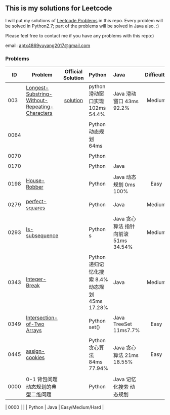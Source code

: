 ## This is my solutions for Leetcode

I will put my solutions of [Leetcode Problems](https://leetcode.com/problemset/all/) in this repo. Every problem will be solved in Python2.7; part of the problems will be solved in Java also. :)

Please feel free to contact me if you have any problems with this repo:)

email: [aptx4869yuyang2017@gmail.com](mailto:aptx4869yuyang2017@gmail.com)

### Problems

| ID | Problem | Official<br/>Solution | Python | Java | Difficulty |
| --- | --- | :---: | :--- | :--- | :---: |
| 003 | [Longest-Substring-Without-Repeating-Characters](https://leetcode.com/problems/longest-substring-without-repeating-characters/description/) |[solution](https://leetcode.com/problems/longest-substring-without-repeating-characters/solution/) |python 滑动窗口实现 102ms 54.4%  | Java 滑动窗口 43ms 92.2%  |Medium |
| | | | | | |
| 0064 |  | | Python 动态规划 64ms  | | |
| | | | | | |
| 0070 |  | | Python  | | |
| | | | | | |
| 0170 |  | | Python  | Java | |
| | | | | | |
| 0198 |  [House-Robber](https://leetcode.com/problems/house-robber/description/) | | Python  | Java 动态规划 0ms 100%| Easy |
| | | | | | |
| 0279 | [perfect-squares](https://leetcode.com/problems/perfect-squares) | | Python  | Java | Medium|
| | | | | | |
| 0293 |  [Is-subsequence](https://leetcode.com/problems/is-subsequence/description/) | | Python s | Java 贪心算法 指针向前滚  51ms 34.54% | Medium |
| | | | | | |
| 0343 |  [Integer- Break](https://leetcode.com/problems/integer-break/description/)| | Python 递归记忆化搜索 8.4%  动态规划 45ms 17.28%| Java | Medium |
| | | | | | |
| 0349|  [Intersection-of-Two Arrays](https://leetcode.com/problems/intersection-of-two-arrays/description/#) | | Python set() | Java TreeSet 11ms7.7% | Easy |
| | | | | | |
| 0445 |  [assign-cookies](https://leetcode.com/problems/assign-cookies/description/) | | Python 贪心算法 84ms 77.94%  | Java  贪心算法 21ms 18.55%| Easy |
| | | | | | |
| 0000 |  0-1 背包问题 动态规划的典型二维问题 | | Python  | Java 记忆化搜索 动态规划|  |


| 0000 |  []() | | Python  | Java | Easy/Medium/Hard |
